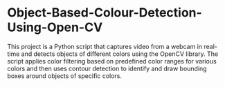 # Object-Based-Colour-Detection-Using-Open-CV
 This project is a Python script that captures video from a webcam in real-time and detects objects of different colors using the OpenCV library. The script applies color filtering based on predefined color ranges for various colors and then uses contour detection to identify and draw bounding boxes around objects of specific colors.
